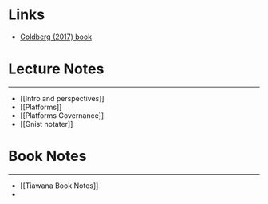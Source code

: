 
# Links

* [Goldberg (2017) book](https://web.p.ebscohost.com/ehost/ebookviewer/ebook/bmxlYmtfXzE1MDY1MTJfX0FO0?sid=0061944d-276b-492b-b8ea-cb0c96f38a22@redis&vid=0&format=EB&rid=1)


# Lecture Notes
---

* [[Intro and perspectives]]
* [[Platforms]]
* [[Platforms Governance]]
* [[Gnist notater]]


# Book Notes
---

* [[Tiawana Book Notes]]
* 